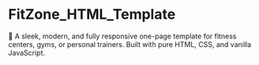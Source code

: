 # FitZone_HTML_Template
🚀 A sleek, modern, and fully responsive one-page template for fitness centers, gyms, or personal trainers. Built with pure HTML, CSS, and vanilla JavaScript.

